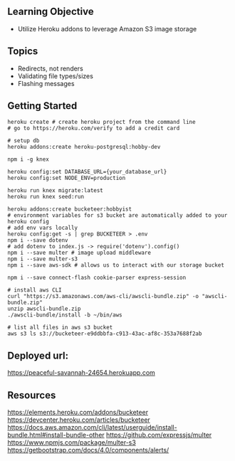 ## Learning Objective
* Utilize Heroku addons to leverage Amazon S3 image storage

## Topics
* Redirects, not renders
* Validating file types/sizes
* Flashing messages

## Getting Started
```
heroku create # create heroku project from the command line
# go to https://heroku.com/verify to add a credit card

# setup db
heroku addons:create heroku-postgresql:hobby-dev

npm i -g knex

heroku config:set DATABASE_URL={your_database_url}
heroku config:set NODE_ENV=production

heroku run knex migrate:latest
heroku run knex seed:run

heroku addons:create bucketeer:hobbyist
# environment variables for s3 bucket are automatically added to your heroku config
# add env vars locally
heroku config:get -s | grep BUCKETEER > .env
npm i --save dotenv
# add dotenv to index.js -> require('dotenv').config()
npm i --save multer # image upload middleware
npm i --save multer-s3
npm i --save aws-sdk # allows us to interact with our storage bucket

npm i --save connect-flash cookie-parser express-session

# install aws CLI
curl "https://s3.amazonaws.com/aws-cli/awscli-bundle.zip" -o "awscli-bundle.zip"
unzip awscli-bundle.zip
./awscli-bundle/install -b ~/bin/aws

# list all files in aws s3 bucket
aws s3 ls s3://bucketeer-e9ddbbfa-c913-43ac-af8c-353a7688f2ab

```

## Deployed url:
https://peaceful-savannah-24654.herokuapp.com

## Resources
https://elements.heroku.com/addons/bucketeer
https://devcenter.heroku.com/articles/bucketeer
https://docs.aws.amazon.com/cli/latest/userguide/install-bundle.html#install-bundle-other
https://github.com/expressjs/multer
https://www.npmjs.com/package/multer-s3
https://getbootstrap.com/docs/4.0/components/alerts/
